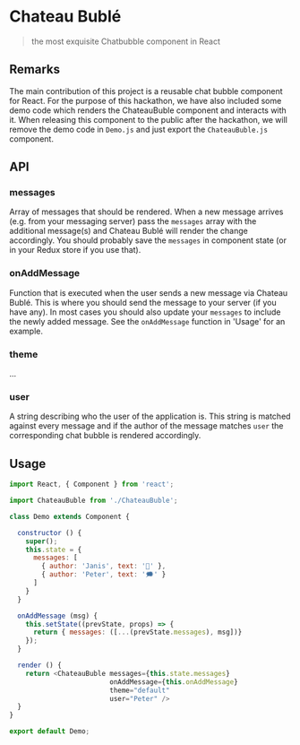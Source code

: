 # Chateau Bublé

> the most exquisite Chatbubble component in React

## Remarks

The main contribution of this project is a reusable chat bubble component for React. For the purpose of this hackathon, we have also included some demo code which renders the ChateauBuble component and interacts with it. When releasing this component to the public after the hackathon, we will remove the demo code in `Demo.js` and just export the `ChateauBuble.js` component.

## API

### messages

Array of messages that should be rendered. When a new message arrives (e.g. from your messaging server) pass the `messages` array with the additional message(s) and Chateau Bublé will render the change accordingly. You should probably save the `messages` in component state (or in your Redux store if you use that).

### onAddMessage

Function that is executed when the user sends a new message via Chateau Bublé. This is where you should send the message to your server (if you have any). In most cases you should also update your `messages` to include the newly added message. See the `onAddMessage` function in 'Usage' for an example.

### theme

...

### user

A string describing who the user of the application is. This string is matched against every message and if the author of the message matches `user` the corresponding chat bubble is rendered accordingly.

## Usage

``` js
import React, { Component } from 'react';

import ChateauBuble from './ChateauBuble';

class Demo extends Component {

  constructor () {
    super();
    this.state = {
      messages: [
        { author: 'Janis', text: '🏰' },
        { author: 'Peter', text: '🗯' }
      ]
    }
  }

  onAddMessage (msg) {
    this.setState((prevState, props) => {
      return { messages: ([...(prevState.messages), msg])}
    });
  }

  render () {
    return <ChateauBuble messages={this.state.messages}
                         onAddMessage={this.onAddMessage}
                         theme="default"
                         user="Peter" />
  }
}

export default Demo;
```
